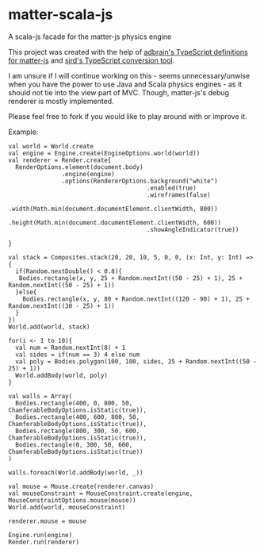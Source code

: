 # matter-scala-js
A scala-js facade for the matter-js physics engine

This project was created with the help of [adbrain's TypeScript definitions for matter-js](https://github.com/slavomirvojacek/adbrain-typescript-definitions/blob/master/matter-js/matter-js.d.ts) and [sjrd's TypeScript conversion tool](https://github.com/sjrd/scala-js-ts-importer).

I am unsure if I will continue working on this - seems unnecessary/unwise when you have the power to use Java and Scala physics engines - as it should not tie into the view part of MVC. Though, matter-js's debug renderer is mostly implemented.   

Please feel free to fork if you would like to play around with or improve it. 

Example: 

    val world = World.create
    val engine = Engine.create(EngineOptions.world(world))
    val renderer = Render.create{
      RenderOptions.element(document.body)
                   .engine(engine)
                   .options(RendererOptions.background("white")
                                           .enabled(true)
                                           .wireframes(false)
                                           .width(Math.min(document.documentElement.clientWidth, 800))
                                           .height(Math.min(document.documentElement.clientWidth, 600))
                                           .showAngleIndicator(true))

    }

    val stack = Composites.stack(20, 20, 10, 5, 0, 0, (x: Int, y: Int) => {
      if(Random.nextDouble() < 0.8){
       Bodies.rectangle(x, y, 25 + Random.nextInt((50 - 25) + 1), 25 + Random.nextInt((50 - 25) + 1))
      }else{
        Bodies.rectangle(x, y, 80 + Random.nextInt((120 - 90) + 1), 25 + Random.nextInt((30 - 25) + 1))
      }
    })
    World.add(world, stack)

    for(i <- 1 to 10){
      val num = Random.nextInt(8) + 1
      val sides = if(num == 3) 4 else num
      val poly = Bodies.polygon(100, 100, sides, 25 + Random.nextInt((50 - 25) + 1))
      World.addBody(world, poly)
    }

    val walls = Array(
      Bodies.rectangle(400, 0, 800, 50, ChamferableBodyOptions.isStatic(true)),
      Bodies.rectangle(400, 600, 800, 50, ChamferableBodyOptions.isStatic(true)),
      Bodies.rectangle(800, 300, 50, 600, ChamferableBodyOptions.isStatic(true)),
      Bodies.rectangle(0, 300, 50, 600, ChamferableBodyOptions.isStatic(true))
    )

    walls.foreach(World.addBody(world, _))

    val mouse = Mouse.create(renderer.canvas)
    val mouseConstraint = MouseConstraint.create(engine, MouseConstraintOptions.mouse(mouse))
    World.add(world, mouseConstraint)

    renderer.mouse = mouse

    Engine.run(engine)
    Render.run(renderer)
    
